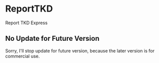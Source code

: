 # ReportTKD
Report TKD Express

## No Update for Future Version
Sorry, I'll stop update for future version, because the later version is for commercial use.
